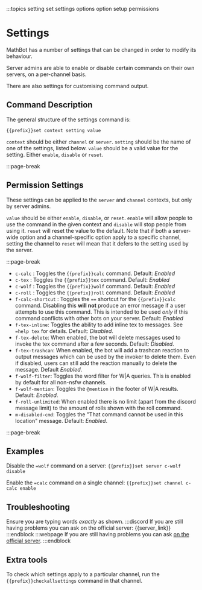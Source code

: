 :::topics setting set settings options option setup permissions

# Settings

MathBot has a number of settings that can be changed in order to modify its behaviour.

Server admins are able to enable or disable certain commands on their own servers, on a per-channel basis.

There are also settings for customising command output.

## Command Description

The general structure of the settings command is:

```
{{prefix}}set context setting value
```

`context` should be either `channel` or `server`.
`setting` should be the name of one of the settings, listed below.
`value` should be a valid value for the setting. Either `enable`, `disable` or `reset`.

:::page-break

## Permission Settings

These settings can be applied to the `server` and `channel` contexts, but only by server admins.

`value` should be either `enable`, `disable`, or `reset`. `enable` will allow people to use the command in the given context and `disable` will stop people from using it. `reset` will reset the value to the default. Note that if both a server-wide option and a channel-specific option apply to a specific channel, setting the channel to `reset` will mean that it defers to the setting used by the server.

:::page-break

- `c-calc` : Toggles the `{{prefix}}calc` command. Default: *Enabled*
- `c-tex` : Toggles the `{{prefix}}tex` command. Default: *Enabled*
- `c-wolf` : Toggles the `{{prefix}}wolf` command. Default: *Enabled*
- `c-roll` : Toggles the `{{prefix}}roll` command. Default: *Enabled*
- `f-calc-shortcut` : Toggles the `==` shortcut for the `{{prefix}}calc` command. Disabling this **will not** produce an error message if a user attempts to use this command. This is intended to be used *only* if this command conflicts with other bots on your server. Default: *Enabled*
- `f-tex-inline`: Toggles the ability to add inline tex to messages. See `=help tex` for details. Default: *Disabled*.
- `f-tex-delete`: When enabled, the bot will delete messages used to invoke the tex command after a few seconds. Default: *Disabled*.
- `f-tex-trashcan`: When enabled, the bot will add a trashcan reaction to output messages which can be used by the invoker to delete them. Even if disabled, users can still add the reaction manually to delete the message. Default *Enabled*.
- `f-wolf-filter`: Toggles the word filter for W|A queries. This is enabled by default for all non-nsfw channels.
- `f-wolf-mention`: Toggles the `@mention` in the footer of W|A results. Default: *Enabled*.
- `f-roll-unlimited`: When enabled there is no limit (apart from the discord message limit) to the amount of rolls shown with the roll command.
- `m-disabled-cmd`: Toggles the "That command cannot be used in this location" message. Default: *Enabled*.

:::page-break

## Examples

Disable the `=wolf` command on a server:
`{{prefix}}set server c-wolf disable`

Enable the `=calc` command on a single channel:
`{{prefix}}set channel c-calc enable`

## Troubleshooting

Ensure you are typing words *exactly* as shown.
:::discord
If you are still having problems you can ask on the official server: {{server_link}}
:::endblock
:::webpage
If you are still having problems you can ask [on the official server]({{server_link}}).
:::endblock

## Extra tools

To check which settings apply to a particular channel, run the `{{prefix}}checkallsettings` command in that channel.
